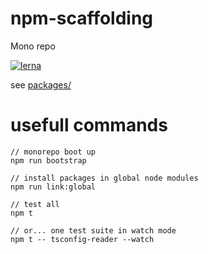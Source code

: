 # npm-scaffolding
Mono repo

[![lerna](https://img.shields.io/badge/maintained%20with-lerna-cc00ff.svg)](https://lerna.js.org/)

see [packages/](packages)

# usefull commands
```
// monorepo boot up
npm run bootstrap

// install packages in global node modules
npm run link:global

// test all
npm t

// or... one test suite in watch mode
npm t -- tsconfig-reader --watch
```